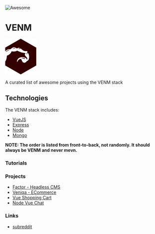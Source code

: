 ![Awesome](https://awesome.re/badge.svg)

# VENM

<img src="https://raw.githubusercontent.com/jluterek/awesome-venm/master/VENM.png" alt="VENM stack" style="max-width:100px" />

A curated list of awesome projects using the VENM stack

## Technologies

The VENM stack includes:

- [VueJS](https://vuejs.org/)
- [Express](https://expressjs.com/)
- [Node](https://nodejs.org/en/)
- [Mongo](https://www.mongodb.com/)

**NOTE: The order is listed from front-to-back, not randomly. It should always be VENM and never mevn.**

### Tutorials

### Projects

- [Factor - Headless CMS](https://github.com/fiction-com/factor)
- [Veniqa - ECommerce](https://github.com/Viveckh/Veniqa)
- [Vue Shopping Cart](https://github.com/ikismail/Vue-ShoppingCart)
- [Node Vue Chat](https://github.com/luvuong-le/node-vue-chat)

### Links

- [subreddit](https://www.reddit.com/r/VENM/)

